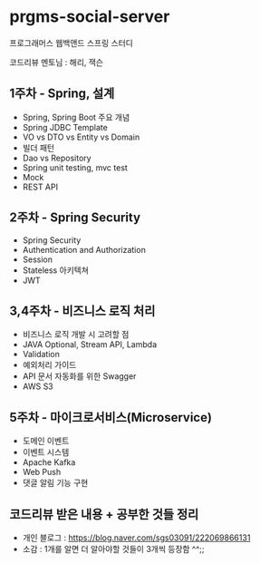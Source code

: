 # prgms-social-server
프로그래머스 웹백앤드 스프링 스터디

코드리뷰 멘토님 : 해리, 잭슨

## 1주차 - Spring, 설계
- Spring, Spring Boot 주요 개념
- Spring JDBC Template
- VO vs DTO vs Entity vs Domain
- 빌더 패턴
- Dao vs Repository
- Spring unit testing, mvc test
- Mock
- REST API

## 2주차 - Spring Security
- Spring Security
- Authentication and Authorization
- Session
- Stateless 아키텍쳐
- JWT

## 3,4주차 - 비즈니스 로직 처리
- 비즈니스 로직 개발 시 고려할 점
- JAVA Optional, Stream API, Lambda
- Validation
- 예외처리 가이드
- API 문서 자동화를 위한 Swagger
- AWS S3

## 5주차 - 마이크로서비스(Microservice)
- 도메인 이벤트
- 이벤트 시스템
- Apache Kafka
- Web Push
- 댓글 알림 기능 구현

## 코드리뷰 받은 내용 + 공부한 것들 정리
- 개인 블로그 : https://blog.naver.com/sgs03091/222069866131 
- 소감 : 1개를 알면 더 알아야할 것들이 3개씩 등장함 ^^;;
